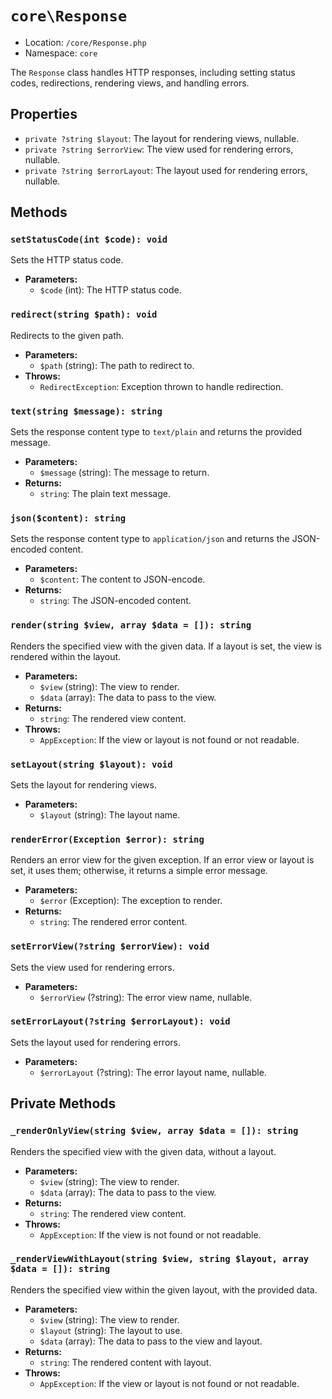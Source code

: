 # `core\Response`

- Location: `/core/Response.php`
- Namespace: `core`

The `Response` class handles HTTP responses, including setting status codes, redirections, rendering views, and handling
errors.

## Properties

- `private ?string $layout`: The layout for rendering views, nullable.
- `private ?string $errorView`: The view used for rendering errors, nullable.
- `private ?string $errorLayout`: The layout used for rendering errors, nullable.

## Methods

### `setStatusCode(int $code): void`

Sets the HTTP status code.

- **Parameters:**
    - `$code` (int): The HTTP status code.

### `redirect(string $path): void`

Redirects to the given path.

- **Parameters:**
    - `$path` (string): The path to redirect to.
- **Throws:**
    - `RedirectException`: Exception thrown to handle redirection.

### `text(string $message): string`

Sets the response content type to `text/plain` and returns the provided message.

- **Parameters:**
    - `$message` (string): The message to return.
- **Returns:**
    - `string`: The plain text message.

### `json($content): string`

Sets the response content type to `application/json` and returns the JSON-encoded content.

- **Parameters:**
    - `$content`: The content to JSON-encode.
- **Returns:**
    - `string`: The JSON-encoded content.

### `render(string $view, array $data = []): string`

Renders the specified view with the given data. If a layout is set, the view is rendered within the layout.

- **Parameters:**
    - `$view` (string): The view to render.
    - `$data` (array): The data to pass to the view.
- **Returns:**
    - `string`: The rendered view content.
- **Throws:**
    - `AppException`: If the view or layout is not found or not readable.

### `setLayout(string $layout): void`

Sets the layout for rendering views.

- **Parameters:**
    - `$layout` (string): The layout name.

### `renderError(Exception $error): string`

Renders an error view for the given exception. If an error view or layout is set, it uses them; otherwise, it returns a
simple error message.

- **Parameters:**
    - `$error` (Exception): The exception to render.
- **Returns:**
    - `string`: The rendered error content.

### `setErrorView(?string $errorView): void`

Sets the view used for rendering errors.

- **Parameters:**
    - `$errorView` (?string): The error view name, nullable.

### `setErrorLayout(?string $errorLayout): void`

Sets the layout used for rendering errors.

- **Parameters:**
    - `$errorLayout` (?string): The error layout name, nullable.

## Private Methods

### `_renderOnlyView(string $view, array $data = []): string`

Renders the specified view with the given data, without a layout.

- **Parameters:**
    - `$view` (string): The view to render.
    - `$data` (array): The data to pass to the view.
- **Returns:**
    - `string`: The rendered view content.
- **Throws:**
    - `AppException`: If the view is not found or not readable.

### `_renderViewWithLayout(string $view, string $layout, array $data = []): string`

Renders the specified view within the given layout, with the provided data.

- **Parameters:**
    - `$view` (string): The view to render.
    - `$layout` (string): The layout to use.
    - `$data` (array): The data to pass to the view and layout.
- **Returns:**
    - `string`: The rendered content with layout.
- **Throws:**
    - `AppException`: If the view or layout is not found or not readable.
